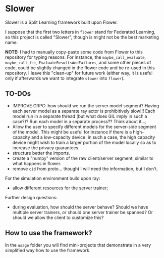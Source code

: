 # Slower

Slower is a Split Learning framework built upon Flower.

I suppose that the first two letters in `flower` stand for Federated Learning, so this project is called "Slower", though is might not be the best marketing name.

**NOTE:** I had to manually copy-paste some code from Flower to this repository for typing reasons. For instance, the `maybe_call_evaluate`, `maybe_call_fit`, `EvaluateResultsAndFailures`, and some other pieces of code, could be slightly changed in the flower code and be re-used in this repository. I leave this "clean-up" for future work (either way, it is useful only if afterwards we want to integrate `slower` into `flower`).

## TO-DOs

* IMPROVE GRPC: how should we run the server model segment? Having each server model as a separate ray actor is prohibitively slow!!! Each model run in a separate thread (but what does GIL imply in such a case?)? Run each model in a separate process?? Think about it...;
* Allow the user to specify different models for the server-side segment of the model. This might be useful for instance if there is a high-capacity and a low-capacity device: in such a case, the high capacity device might wish to train a larger portion of the model locally so as to increase the privacy guarantees.
* structure better the imports.
* create a "numpy" version of the raw client/server segment, similar to what happens in flower.
* remove `cid` from proto... thought I will need the information, but I don't.

For the simulation environment build upon ray:

* allow different resources for the server trainer;

Further design questions:

* during evaluation, how should the server behave? Should we have multiple server trainers, or should one server trainer be spanned? Or should we allow the client to customize this?


## How to use the framework?

In the `usage` folder you will find mini-projects that demonstrate in a very simplified way how to use the framework.
